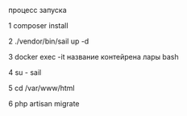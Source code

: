 процесс запуска

1 composer install

2 ./vendor/bin/sail up -d

3 docker exec -it название контейрена лары bash

4 su - sail

5 cd /var/www/html

6 php artisan migrate

